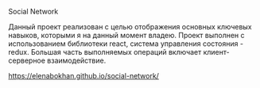 
Social Network

Данный проект реализован с целью отображения основных ключевых навыков, которыми я на данный момент владею. 
Проект выполнен с использованием библиотеки react, система управления состояния - redux. 
Большая часть выполняемых операций включает клиент-серверное взаимодействие.

https://elenabokhan.github.io/social-network/
